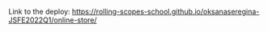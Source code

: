 Link to the deploy: https://rolling-scopes-school.github.io/oksanaseregina-JSFE2022Q1/online-store/
